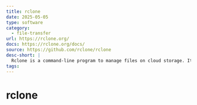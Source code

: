 ```yaml
---
title: rclone
date: 2025-05-05
type: software
category:
  - file-transfer
url: https://rclone.org/
docs: https://rclone.org/docs/
source: https://github.com/rclone/rclone
desc-short: |
  Rclone is a command-line program to manage files on cloud storage. It is a feature-rich alternative to cloud vendors' web storage interfaces. Over 70 cloud storage products support rclone including S3 object stores, business & consumer file storage services, as well as standard transfer protocols.
tags:
---
```

# rclone

